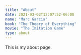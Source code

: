 ```yaml
---
title: "About"
date: 2021-03-02T12:07:52-06:00
name: "Marc Garcia"
book: "The Theory of Everything"
movie: "The Imitation Game"
type: about
---
```

This is my about page.